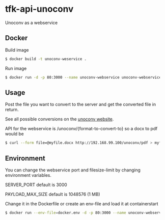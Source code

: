 # tfk-api-unoconv
Unoconv as a webservice

## Docker
Build image

```sh
$ docker build -t unoconv-weservice .
```

Run image

```sh
$ docker run -d -p 80:3000 --name unoconv-webservice unoconv-webservice
```

## Usage

Post the file you want to convert to the server and get the converted file in return.

See all possible conversions on the [unoconv website](http://dag.wiee.rs/home-made/unoconv/).

API for the webservice is /unoconv/{format-to-convert-to} so a docx to pdf would be

```sh
$ curl --form file=@myfile.docx http://192.168.99.100/unoconv/pdf > myfile.pdf
```

## Environment

You can change the webservice port and filesize-limit by changing environment variables.

SERVER_PORT default is 3000

PAYLOAD_MAX_SIZE default is 1048576 (1 MB)

Change it in the Dockerfile or create an env-file and load it at containerstart

```sh
$ docker run --env-file=docker.env -d -p 80:3000 --name unoconv-webservice unoconv-webservice
```